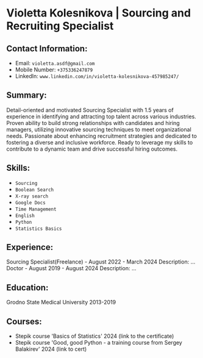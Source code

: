# Violetta Kolesnikova | Sourcing and Recruiting Specialist
## Contact Information:
- Email: `violetta.asdf@gmail.com`
- Mobile Number: `+375336247879`
- LinkedIn: `www.linkedin.com/in/violetta-kolesnikova-457985247/`
## Summary:
Detail-oriented and motivated Sourcing Specialist with 1.5 years of experience in identifying and attracting top talent across various industries. Proven ability to build strong relationships with candidates and hiring managers, utilizing innovative sourcing techniques to meet organizational needs. Passionate about enhancing recruitment strategies and dedicated to fostering a diverse and inclusive workforce. Ready to leverage my skills to contribute to a dynamic team and drive successful hiring outcomes.
## Skills: 
- `Sourcing`
- `Boolean Search`
- `X-ray search`
- `Google Docs` 
- `Time Management`
- `English`
- `Python` 
- `Statistics Basics`
## Experience: 
Sourcing Specialist(Freelance) -  August 2022 - March 2024 
Description: ...
Doctor                         - August 2019 - August 2024
Description: ...
## Education: 
Grodno State Medical University 2013-2019
## Courses:
- Stepik course 'Basics of Statistics' 2024 (link to the certificate)
- Stepik course 'Good, good Python - a training course from Sergey Balakirev' 2024 (link to cert)
